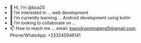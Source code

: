 - 👋 Hi, I’m @boa20
- 👀 I’m interested in ... web development
- 🌱 I’m currently learning ... Android development using kotlin
- 💞️ I’m looking to collaborate on ...
- 📫 How to reach me ... email: kwesikyeremateng5@gmail.com; Phone/WhatsApp: +233245946141

<!---
boa20/boa20 is a ✨ special ✨ repository because its `README.md` (this file) appears on your GitHub profile.
You can click the Preview link to take a look at your changes.
--->
